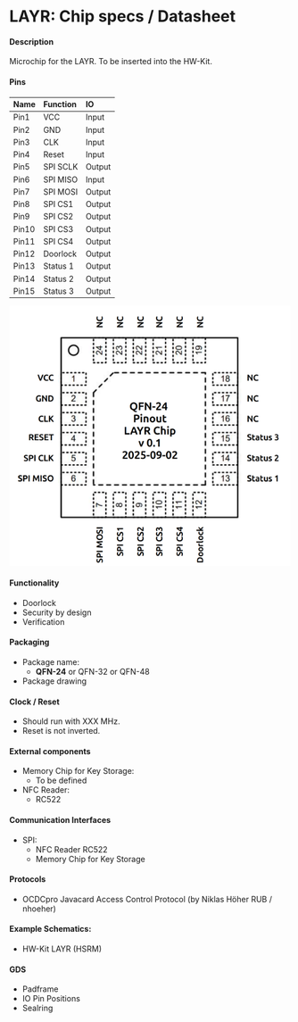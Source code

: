 # LAYR: Chip specs / Datasheet

#### Description

Microchip for the LAYR. To be inserted into the HW-Kit.

#### Pins
| Name  | Function | IO |
|:----  | :----     | :---- |
| Pin1  | VCC       | Input |
| Pin2  | GND       | Input |
| Pin3  | CLK       | Input |
| Pin4  | Reset     | Input |
| Pin5  | SPI SCLK  | Output |
| Pin6  | SPI MISO  | Input |
| Pin7  | SPI MOSI  | Output |
| Pin8  | SPI CS1   | Output |
| Pin9  | SPI CS2   | Output |
| Pin10 | SPI CS3   | Output |
| Pin11 | SPI CS4   | Output |
| Pin12 | Doorlock  | Output |
| Pin13 | Status 1  | Output |
| Pin14 | Status 2  | Output |
| Pin15 | Status 3  | Output |

![QFN2 pinout v0.1 2025-09-02](QFN_24_pins_v0.1_250902.png)

#### Functionality

* Doorlock
* Security by design
* Verification 

#### Packaging

* Package name:
  * **QFN-24** or QFN-32 or QFN-48   
* Package drawing

#### Clock / Reset

* Should run with XXX MHz. 
* Reset is not inverted.

#### External components

* Memory Chip for Key Storage:
  * To be defined 
* NFC Reader:
  * RC522

#### Communication Interfaces

* SPI:
  * NFC Reader RC522
  * Memory Chip for Key Storage   

#### Protocols

* OCDCpro Javacard Access Control Protocol (by Niklas Höher RUB / nhoeher) 

#### Example Schematics:

* HW-Kit LAYR (HSRM)

#### GDS

* Padframe
* IO Pin Positions
* Sealring
